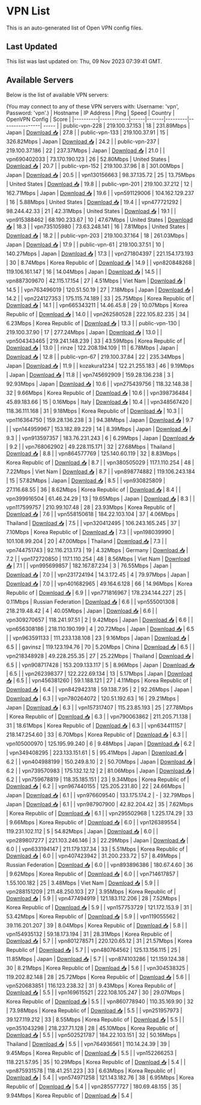 # VPN List

This is an auto-generated list of Open VPN config files.

## Last Updated

This list was last updated on: Thu, 09 Nov 2023 07:39:41 GMT.

## Available Servers

Below is the list of available VPN servers:

(You may connect to any of these VPN servers with: Username: 'vpn', Password: 'vpn'.)
| Hostname | IP Address | Ping | Speed | Country | OpenVPN Config | Score |
|----------|------------|------|-------|---------|----------------| ----- |
| public-vpn-228 | 219.100.37.153 | 18 | 231.89Mbps | Japan | [Download 📥](./configs/server_0_JP.ovpn) | 27.8 |
| public-vpn-133 | 219.100.37.91 | 15 | 326.82Mbps | Japan | [Download 📥](./configs/server_1_JP.ovpn) | 24.2 |
| public-vpn-237 | 219.100.37.186 | 22 | 237.37Mbps | Japan | [Download 📥](./configs/server_2_JP.ovpn) | 21.0 |
| vpn690402033 | 73.170.190.123 | 26 | 52.80Mbps | United States | [Download 📥](./configs/server_3_US.ovpn) | 20.7 |
| public-vpn-152 | 219.100.37.96 | 8 | 301.00Mbps | Japan | [Download 📥](./configs/server_4_JP.ovpn) | 20.5 |
| vpn130156663 | 98.37.135.72 | 25 | 13.75Mbps | United States | [Download 📥](./configs/server_5_US.ovpn) | 19.8 |
| public-vpn-201 | 219.100.37.212 | 12 | 162.71Mbps | Japan | [Download 📥](./configs/server_6_JP.ovpn) | 19.6 |
| vpn591129006 | 104.162.129.237 | 16 | 5.88Mbps | United States | [Download 📥](./configs/server_7_US.ovpn) | 19.4 |
| vpn477721292 | 98.244.42.33 | 21 | 42.31Mbps | United States | [Download 📥](./configs/server_8_US.ovpn) | 19.1 |
| vpn915388462 | 68.190.233.67 | 10 | 47.67Mbps | United States | [Download 📥](./configs/server_9_US.ovpn) | 18.3 |
| vpn735105980 | 73.63.248.141 | 16 | 7.81Mbps | United States | [Download 📥](./configs/server_10_US.ovpn) | 18.2 |
| public-vpn-203 | 219.100.37.164 | 18 | 261.03Mbps | Japan | [Download 📥](./configs/server_11_JP.ovpn) | 17.9 |
| public-vpn-61 | 219.100.37.51 | 10 | 140.27Mbps | Japan | [Download 📥](./configs/server_12_JP.ovpn) | 17.3 |
| vpn271804397 | 221.154.173.193 | 30 | 8.74Mbps | Korea Republic of | [Download 📥](./configs/server_13_KR.ovpn) | 14.9 |
| vpn820848268 | 119.106.161.147 | 16 | 14.04Mbps | Japan | [Download 📥](./configs/server_14_JP.ovpn) | 14.5 |
| vpn887309670 | 42.115.17.154 | 27 | 4.51Mbps | Viet Nam | [Download 📥](./configs/server_15_VN.ovpn) | 14.5 |
| vpn763496019 | 120.51.50.19 | 27 | 7.18Mbps | Japan | [Download 📥](./configs/server_16_JP.ovpn) | 14.2 |
| vpn224127353 | 175.115.74.189 | 33 | 25.75Mbps | Korea Republic of | [Download 📥](./configs/server_17_KR.ovpn) | 14.1 |
| vpn665343211 | 14.46.45.8 | 29 | 10.07Mbps | Korea Republic of | [Download 📥](./configs/server_18_KR.ovpn) | 14.0 |
| vpn262580528 | 222.105.82.235 | 34 | 6.23Mbps | Korea Republic of | [Download 📥](./configs/server_19_KR.ovpn) | 13.3 |
| public-vpn-130 | 219.100.37.90 | 17 | 277.24Mbps | Japan | [Download 📥](./configs/server_20_JP.ovpn) | 13.0 |
| vpn504343465 | 219.241.148.239 | 33 | 43.59Mbps | Korea Republic of | [Download 📥](./configs/server_21_KR.ovpn) | 13.0 |
| rinze | 122.208.194.109 | 11 | 6.78Mbps | Japan | [Download 📥](./configs/server_22_JP.ovpn) | 12.8 |
| public-vpn-67 | 219.100.37.84 | 22 | 235.34Mbps | Japan | [Download 📥](./configs/server_23_JP.ovpn) | 11.9 |
| kozakura1234 | 122.21.255.183 | 46 | 9.19Mbps | Japan | [Download 📥](./configs/server_24_JP.ovpn) | 11.8 |
| vpn745692909 | 159.28.136.238 | 3 | 92.93Mbps | Japan | [Download 📥](./configs/server_25_JP.ovpn) | 10.6 |
| vpn275439756 | 118.32.148.38 | 32 | 9.66Mbps | Korea Republic of | [Download 📥](./configs/server_26_KR.ovpn) | 10.6 |
| vpn398736484 | 45.89.183.66 | 15 | 0.16Mbps | Italy | [Download 📥](./configs/server_27_IT.ovpn) | 10.4 |
| vpn348567420 | 118.36.111.168 | 31 | 9.18Mbps | Korea Republic of | [Download 📥](./configs/server_28_KR.ovpn) | 10.3 |
| vpn116364750 | 159.28.136.238 | 3 | 94.38Mbps | Japan | [Download 📥](./configs/server_29_JP.ovpn) | 9.7 |
| vpn144959967 | 153.182.89.229 | 14 | 8.39Mbps | Japan | [Download 📥](./configs/server_30_JP.ovpn) | 9.3 |
| vpn913597357 | 183.76.231.243 | 6 | 6.29Mbps | Japan | [Download 📥](./configs/server_31_JP.ovpn) | 9.2 |
| vpn768062902 | 49.228.115.171 | 32 | 27.68Mbps | Thailand | [Download 📥](./configs/server_32_TH.ovpn) | 8.8 |
| vpn864577769 | 125.140.60.119 | 32 | 8.83Mbps | Korea Republic of | [Download 📥](./configs/server_33_KR.ovpn) | 8.7 |
| vpn380505029 | 117.1.110.254 | 48 | 7.22Mbps | Viet Nam | [Download 📥](./configs/server_34_VN.ovpn) | 8.7 |
| vpn898774882 | 119.106.243.184 | 15 | 57.82Mbps | Japan | [Download 📥](./configs/server_35_JP.ovpn) | 8.5 |
| vpn930825809 | 27.116.68.55 | 36 | 8.62Mbps | Korea Republic of | [Download 📥](./configs/server_36_KR.ovpn) | 8.4 |
| vpn399916504 | 61.46.24.29 | 13 | 19.65Mbps | Japan | [Download 📥](./configs/server_37_JP.ovpn) | 8.3 |
| vpn117599757 | 210.99.107.48 | 28 | 23.93Mbps | Korea Republic of | [Download 📥](./configs/server_38_KR.ovpn) | 7.6 |
| vpn558150618 | 184.22.103.104 | 37 | 4.06Mbps | Thailand | [Download 📥](./configs/server_39_TH.ovpn) | 7.5 |
| vpn320412495 | 106.243.165.245 | 37 | 7.10Mbps | Korea Republic of | [Download 📥](./configs/server_40_KR.ovpn) | 7.3 |
| vpn198039990 | 101.108.99.204 | 20 | 47.00Mbps | Thailand | [Download 📥](./configs/server_41_TH.ovpn) | 7.3 |
| vpn744751743 | 92.116.213.173 | 19 | 4.32Mbps | Germany | [Download 📥](./configs/server_42_DE.ovpn) | 7.2 |
| vpn172720850 | 117.1.110.254 | 48 | 8.56Mbps | Viet Nam | [Download 📥](./configs/server_43_VN.ovpn) | 7.1 |
| vpn995699857 | 182.167.87.234 | 3 | 76.55Mbps | Japan | [Download 📥](./configs/server_44_JP.ovpn) | 7.0 |
| vpn231724194 | 14.3.172.45 | 4 | 79.97Mbps | Japan | [Download 📥](./configs/server_45_JP.ovpn) | 7.0 |
| vpn401682965 | 49.164.6.128 | 66 | 14.96Mbps | Korea Republic of | [Download 📥](./configs/server_46_KR.ovpn) | 6.9 |
| vpn771816967 | 178.234.144.227 | 25 | 0.11Mbps | Russian Federation | [Download 📥](./configs/server_47_RU.ovpn) | 6.6 |
| vpn555001308 | 218.219.48.42 | 4 | 40.05Mbps | Japan | [Download 📥](./configs/server_48_JP.ovpn) | 6.6 |
| vpn309270657 | 118.241.97.51 | 2 | 9.42Mbps | Japan | [Download 📥](./configs/server_49_JP.ovpn) | 6.6 |
| vpn656308186 | 218.110.190.199 | 4 | 20.72Mbps | Japan | [Download 📥](./configs/server_50_JP.ovpn) | 6.5 |
| vpn963591133 | 111.233.138.108 | 23 | 9.16Mbps | Japan | [Download 📥](./configs/server_51_JP.ovpn) | 6.5 |
| gavinsz | 119.123.194.76 | 70 | 5.20Mbps | China | [Download 📥](./configs/server_52_CN.ovpn) | 6.5 |
| vpn218348928 | 49.228.255.35 | 27 | 25.22Mbps | Thailand | [Download 📥](./configs/server_53_TH.ovpn) | 6.5 |
| vpn908717428 | 153.209.133.117 | 5 | 8.96Mbps | Japan | [Download 📥](./configs/server_54_JP.ovpn) | 6.5 |
| vpn262398377 | 122.222.69.134 | 13 | 5.17Mbps | Japan | [Download 📥](./configs/server_55_JP.ovpn) | 6.5 |
| vpn456381260 | 59.1.188.121 | 27 | 4.11Mbps | Korea Republic of | [Download 📥](./configs/server_56_KR.ovpn) | 6.4 |
| vpn842942318 | 59.138.7.95 | 2 | 92.26Mbps | Japan | [Download 📥](./configs/server_57_JP.ovpn) | 6.3 |
| vpn780264072 | 120.51.192.63 | 16 | 29.21Mbps | Japan | [Download 📥](./configs/server_58_JP.ovpn) | 6.3 |
| vpn157317407 | 115.23.85.193 | 25 | 27.78Mbps | Korea Republic of | [Download 📥](./configs/server_59_KR.ovpn) | 6.3 |
| vpn790063862 | 211.205.71.138 | 31 | 18.61Mbps | Korea Republic of | [Download 📥](./configs/server_60_KR.ovpn) | 6.3 |
| vpn634411157 | 218.147.254.60 | 33 | 6.70Mbps | Korea Republic of | [Download 📥](./configs/server_61_KR.ovpn) | 6.3 |
| vpn105000970 | 125.195.99.240 | 6 | 9.48Mbps | Japan | [Download 📥](./configs/server_62_JP.ovpn) | 6.2 |
| vpn349408295 | 223.133.151.61 | 5 | 95.41Mbps | Japan | [Download 📥](./configs/server_63_JP.ovpn) | 6.2 |
| vpn404988199 | 150.249.8.10 | 2 | 50.70Mbps | Japan | [Download 📥](./configs/server_64_JP.ovpn) | 6.2 |
| vpn739570983 | 175.132.12.12 | 2 | 81.06Mbps | Japan | [Download 📥](./configs/server_65_JP.ovpn) | 6.2 |
| vpn759678819 | 118.35.185.151 | 23 | 9.34Mbps | Korea Republic of | [Download 📥](./configs/server_66_KR.ovpn) | 6.2 |
| vpn967440155 | 125.205.231.80 | 22 | 24.66Mbps | Japan | [Download 📥](./configs/server_67_JP.ovpn) | 6.1 |
| vpn976609540 | 133.175.174.2 | - | 32.79Mbps | Japan | [Download 📥](./configs/server_68_JP.ovpn) | 6.1 |
| vpn987907900 | 42.82.204.42 | 35 | 7.62Mbps | Korea Republic of | [Download 📥](./configs/server_69_KR.ovpn) | 6.1 |
| vpn295502968 | 1.225.174.29 | 33 | 9.66Mbps | Korea Republic of | [Download 📥](./configs/server_70_KR.ovpn) | 6.0 |
| vpn126389554 | 119.231.102.112 | 5 | 54.82Mbps | Japan | [Download 📥](./configs/server_71_JP.ovpn) | 6.0 |
| vpn289807277 | 221.103.246.146 | 3 | 22.29Mbps | Japan | [Download 📥](./configs/server_72_JP.ovpn) | 6.0 |
| vpn633194147 | 211.179.137.34 | 33 | 5.51Mbps | Korea Republic of | [Download 📥](./configs/server_73_KR.ovpn) | 6.0 |
| vpn407423942 | 31.200.233.72 | 57 | 8.49Mbps | Russian Federation | [Download 📥](./configs/server_74_RU.ovpn) | 6.0 |
| vpn893896386 | 180.67.4.60 | 36 | 9.62Mbps | Korea Republic of | [Download 📥](./configs/server_75_KR.ovpn) | 6.0 |
| vpn714617857 | 1.55.100.182 | 25 | 3.48Mbps | Viet Nam | [Download 📥](./configs/server_76_VN.ovpn) | 5.9 |
| vpn288151209 | 211.48.250.103 | 27 | 3.95Mbps | Korea Republic of | [Download 📥](./configs/server_77_KR.ovpn) | 5.9 |
| vpn477494919 | 121.183.112.206 | 28 | 7.52Mbps | Korea Republic of | [Download 📥](./configs/server_78_KR.ovpn) | 5.9 |
| vpn157753729 | 121.172.153.9 | 31 | 53.42Mbps | Korea Republic of | [Download 📥](./configs/server_79_KR.ovpn) | 5.9 |
| vpn119055562 | 39.116.201.207 | 39 | 8.04Mbps | Korea Republic of | [Download 📥](./configs/server_80_KR.ovpn) | 5.8 |
| vpn154935132 | 59.18.173.194 | 31 | 28.31Mbps | Korea Republic of | [Download 📥](./configs/server_81_KR.ovpn) | 5.7 |
| vpn801278571 | 220.120.65.12 | 31 | 21.57Mbps | Korea Republic of | [Download 📥](./configs/server_82_KR.ovpn) | 5.7 |
| vpn480764562 | 125.13.156.115 | 25 | 11.85Mbps | Japan | [Download 📥](./configs/server_83_JP.ovpn) | 5.7 |
| vpn874103286 | 121.159.124.38 | 30 | 8.21Mbps | Korea Republic of | [Download 📥](./configs/server_84_KR.ovpn) | 5.6 |
| vpn304538325 | 119.202.82.148 | 28 | 25.72Mbps | Korea Republic of | [Download 📥](./configs/server_85_KR.ovpn) | 5.6 |
| vpn520683851 | 116.123.238.32 | 31 | 9.43Mbps | Korea Republic of | [Download 📥](./configs/server_86_KR.ovpn) | 5.5 |
| vpn169615521 | 222.108.105.247 | 30 | 29.07Mbps | Korea Republic of | [Download 📥](./configs/server_87_KR.ovpn) | 5.5 |
| vpn860778940 | 110.35.169.90 | 32 | 73.98Mbps | Korea Republic of | [Download 📥](./configs/server_88_KR.ovpn) | 5.5 |
| vpn251957973 | 39.127.119.212 | 33 | 8.55Mbps | Korea Republic of | [Download 📥](./configs/server_89_KR.ovpn) | 5.5 |
| vpn351043298 | 218.237.71.128 | 28 | 45.10Mbps | Korea Republic of | [Download 📥](./configs/server_90_KR.ovpn) | 5.5 |
| vpn502521787 | 184.22.103.151 | 32 | 50.16Mbps | Thailand | [Download 📥](./configs/server_91_TH.ovpn) | 5.5 |
| vpn764936561 | 110.14.24.39 | 39 | 9.45Mbps | Korea Republic of | [Download 📥](./configs/server_92_KR.ovpn) | 5.5 |
| vpn152266253 | 118.221.57.95 | 35 | 10.29Mbps | Korea Republic of | [Download 📥](./configs/server_93_KR.ovpn) | 5.4 |
| vpn875931578 | 118.41.251.223 | 33 | 6.63Mbps | Korea Republic of | [Download 📥](./configs/server_94_KR.ovpn) | 5.4 |
| vpn574971258 | 121.143.182.76 | 38 | 6.95Mbps | Korea Republic of | [Download 📥](./configs/server_95_KR.ovpn) | 5.4 |
| vpn285577727 | 180.69.48.155 | 35 | 9.94Mbps | Korea Republic of | [Download 📥](./configs/server_96_KR.ovpn) | 5.4 |
